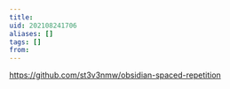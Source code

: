 ```yaml
---
title: 
uid: 202108241706
aliases: []
tags: []
from: 
---
```

https://github.com/st3v3nmw/obsidian-spaced-repetition